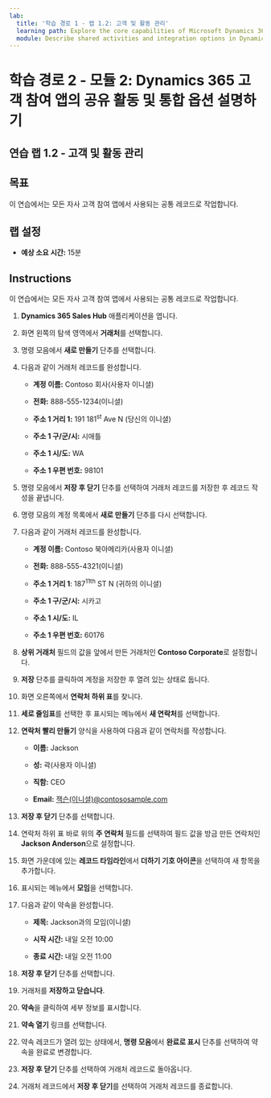 ```yaml
---
lab:
  title: '학습 경로 1 - 랩 1.2: 고객 및 활동 관리'
  learning path: Explore the core capabilities of Microsoft Dynamics 365 customer engagement apps
  module: Describe shared activities and integration options in Dynamics 365 customer engagement apps
---
```


학습 경로 2 - 모듈 2: Dynamics 365 고객 참여 앱의 공유 활동 및 통합 옵션 설명하기
========================

## 연습 랩 1.2 - 고객 및 활동 관리

## 목표

이 연습에서는 모든 자사 고객 참여 앱에서 사용되는 공통 레코드로 작업합니다. 

## 랩 설정

  - **예상 소요 시간:** 15분

## Instructions

이 연습에서는 모든 자사 고객 참여 앱에서 사용되는 공통 레코드로 작업합니다. 

1. **Dynamics 365 Sales Hub** 애플리케이션을 엽니다.

2. 화면 왼쪽의 탐색 영역에서 **거래처**를 선택합니다.

3. 명령 모음에서 **새로 만들기** 단추를 선택합니다.

4. 다음과 같이 거래처 레코드를 완성합니다.

    - **계정 이름:** Contoso 회사(사용자 이니셜)

    - **전화:** 888-555-1234(이니셜)

    - **주소 1 거리 1:** 191 181<sup data-htmlnode="">st</sup> Ave N (당신의 이니셜)

    - **주소 1 구/군/시:** 시애틀

    - **주소 1 시/도:** WA

    - **주소 1 우편 번호:** 98101

5. 명령 모음에서 **저장 후 닫기** 단추를 선택하여 거래처 레코드를 저장한 후 레코드 작성을 끝냅니다.

6. 명령 모음의 계정 목록에서 **새로 만들기** 단추를 다시 선택합니다.

7. 다음과 같이 거래처 레코드를 완성합니다.

    - **계정 이름:** Contoso 북아메리카(사용자 이니셜)

    - **전화:** 888-555-4321(이니셜)

    - **주소 1 거리 1**: 187<sup data-htmlnode="">11th</sup> ST N (귀하의 이니셜)

    - **주소 1 구/군/시:** 시카고

    - **주소 1 시/도:** IL

    - **주소 1 우편 번호:** 60176

8. **상위 거래처** 필드의 값을 앞에서 만든 거래처인 **Contoso Corporate**로 설정합니다.

9. **저장** 단추를 클릭하여 계정을 저장한 후 열려 있는 상태로 둡니다.

10. 화면 오른쪽에서 **연락처 하위 표**를 찾니다.

11. **세로 줄임표**를 선택한 후 표시되는 메뉴에서 **새 연락처**를 선택합니다.

12. **연락처 빨리 만들기** 양식을 사용하여 다음과 같이 연락처를 작성합니다.

    - **이름:** Jackson

    - **성:** 곽(사용자 이니셜)

    - **직함:** CEO

    - **Email:** [잭슨(이니셜)@contososample.com](mailto:Jackson@contososample.com)

13. **저장 후 닫기** 단추를 선택합니다.

14. 연락처 하위 표 바로 위의 **주 연락처** 필드를 선택하여 필드 값을 방금 만든 연락처인 **Jackson Anderson**으로 설정합니다.

15. 화면 가운데에 있는 **레코드 타임라인**에서 **더하기 기호 아이콘**을 선택하여 새 항목을 추가합니다.

16. 표시되는 메뉴에서 **모임**을 선택합니다.

17. 다음과 같이 약속을 완성합니다.

    - **제목:** Jackson과의 모임(이니셜)

    - **시작 시간:** 내일 오전 10:00

    - **종료 시간:** 내일 오전 11:00

18. **저장 후 닫기** 단추를 선택합니다.

19. 거래처를 **저장하고 닫습니다**.

20. **약속**을 클릭하여 세부 정보를 표시합니다.

21. **약속 열기** 링크를 선택합니다.

22. 약속 레코드가 열려 있는 상태에서, **명령 모음**에서 **완료로 표시** 단추를 선택하여 약속을 완료로 변경합니다.

23. **저장 후 닫기** 단추를 선택하여 거래처 레코드로 돌아옵니다.

24. 거래처 레코드에서 **저장 후 닫기**를 선택하여 거래처 레코드를 종료합니다.
